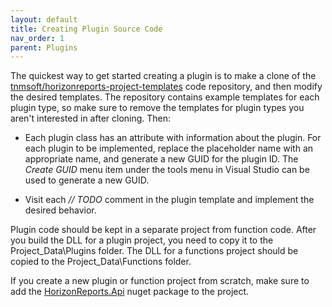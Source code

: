 ```yaml
---
layout: default
title: Creating Plugin Source Code
nav_order: 1
parent: Plugins
---
```


The quickest way to get started creating a plugin is to make a clone of the [tnmsoft/horizonreports-project-templates](https://github.com/tnmsoft/horizonreports-project-templates) code repository, and then modify the desired templates. The repository contains example templates for each plugin type, so make sure to remove the templates for plugin types you aren't interested in after cloning. Then:

* Each plugin class has an attribute with information about the plugin. For each plugin to be implemented, replace the placeholder name with an appropriate name, and generate a new GUID for the plugin ID. The *Create GUID* menu item under the tools menu in Visual Studio can be used to generate a new GUID.

* Visit each *// TODO* comment in the plugin template and implement the desired behavior.

Plugin code should be kept in a separate project from function code. After you build the DLL for a plugin project, you need to copy it to the Project_Data\Plugins folder. The DLL for a functions project should be copied to the Project_Data\Functions folder.

If you create a new plugin or function project from scratch, make sure to add the [HorizonReports.Api](https://www.nuget.org/packages/HorizonReports.Api/) nuget package to the project.
